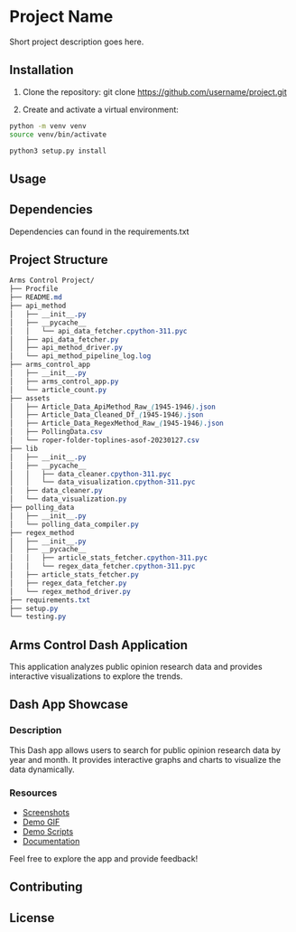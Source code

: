 # Project Name

Short project description goes here.

## Installation

1. Clone the repository:
git clone https://github.com/username/project.git

2. Create and activate a virtual environment:
```bash
python -m venv venv
source venv/bin/activate

python3 setup.py install
```

## Usage


## Dependencies

Dependencies can found in the requirements.txt


## Project Structure

```css
Arms Control Project/
├── Procfile
├── README.md
├── api_method
│   ├── __init__.py
│   ├── __pycache__
│   │   └── api_data_fetcher.cpython-311.pyc
│   ├── api_data_fetcher.py
│   ├── api_method_driver.py
│   └── api_method_pipeline_log.log
├── arms_control_app
│   ├── __init__.py
│   ├── arms_control_app.py
│   └── article_count.py
├── assets
│   ├── Article_Data_ApiMethod_Raw_(1945-1946).json
│   ├── Article_Data_Cleaned_Df_(1945-1946).json
│   ├── Article_Data_RegexMethod_Raw_(1945-1946).json
│   ├── PollingData.csv
│   └── roper-folder-toplines-asof-20230127.csv
├── lib
│   ├── __init__.py
│   ├── __pycache__
│   │   ├── data_cleaner.cpython-311.pyc
│   │   └── data_visualization.cpython-311.pyc
│   ├── data_cleaner.py
│   └── data_visualization.py
├── polling_data
│   ├── __init__.py
│   └── polling_data_compiler.py
├── regex_method
│   ├── __init__.py
│   ├── __pycache__
│   │   ├── article_stats_fetcher.cpython-311.pyc
│   │   └── regex_data_fetcher.cpython-311.pyc
│   ├── article_stats_fetcher.py
│   ├── regex_data_fetcher.py
│   └── regex_method_driver.py
├── requirements.txt
├── setup.py
└── testing.py
```

## Arms Control Dash Application

This application analyzes public opinion research data and provides interactive visualizations to explore the trends.

## Dash App Showcase

### Description
This Dash app allows users to search for public opinion research data by year and month. It provides interactive graphs and charts to visualize the data dynamically.

### Resources
- [Screenshots](screenshots/)
- [Demo GIF](demo.gif)
- [Demo Scripts](demo_scripts/)
- [Documentation](docs/)

Feel free to explore the app and provide feedback!


## Contributing


## License
